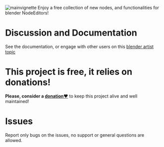 ![mainvignette](https://github.com/user-attachments/assets/f60b03bd-0c16-480f-a47a-7f1bc1d9972d)
Enjoy a free collection of new nodes, and functionalities for blender NodeEditors!

# Discussion and Documentation
See the documentation, or engage with other users on this [blender artist topic](https://blenderartists.org/t/nodebooster-new-nodes-and-functionalities-for-node-wizards-for-free)

# This project is free, it relies on donations!
**Please, consider a [donation❤️](https://www.patreon.com/c/bd3d_digital/membership)** to keep this project alive and well maintained!

# Issues
Report only bugs on the issues, no support or general questions are allowed.
